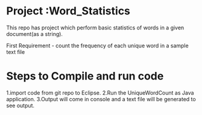 

# Project :Word_Statistics
This repo has project which perform basic statistics of words in a given document(as a string).

First Requirement -  count the frequency of each unique word in a sample text file

# Steps to Compile and run code
1.import code from git repo to Eclipse.
2.Run the UniqueWordCount as Java application.
3.Output will come in console and a text file will be generated to see output.

